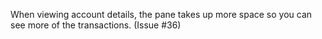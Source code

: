 When viewing account details, the pane takes up more space so you can see more of the transactions.  (Issue #36)
